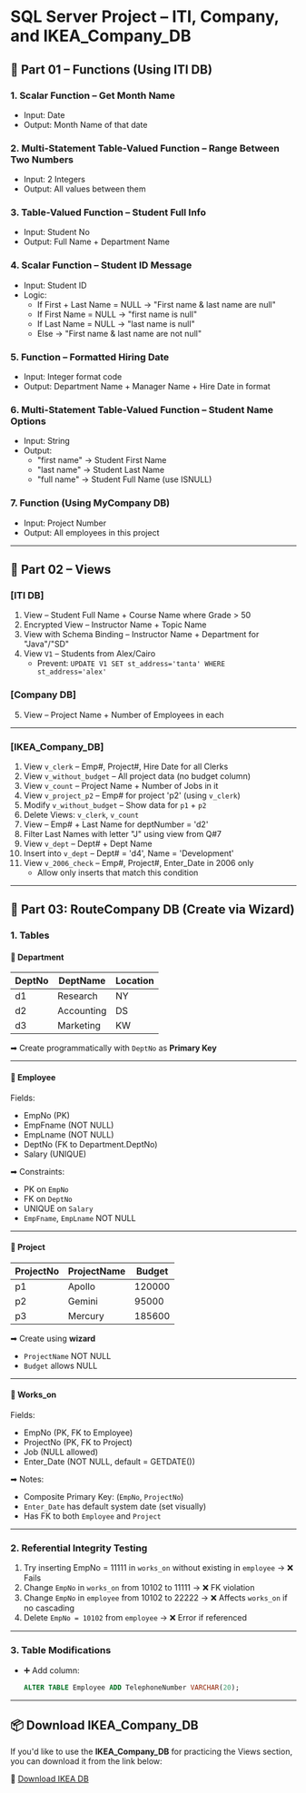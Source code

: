 # SQL Server Project – ITI, Company, and IKEA_Company_DB

## 📁 Part 01 – Functions (Using ITI DB)

### 1. Scalar Function – Get Month Name
- Input: Date
- Output: Month Name of that date

### 2. Multi-Statement Table-Valued Function – Range Between Two Numbers
- Input: 2 Integers
- Output: All values between them

### 3. Table-Valued Function – Student Full Info
- Input: Student No
- Output: Full Name + Department Name

### 4. Scalar Function – Student ID Message
- Input: Student ID
- Logic:
  - If First + Last Name = NULL → "First name & last name are null"
  - If First Name = NULL → "first name is null"
  - If Last Name = NULL → "last name is null"
  - Else → "First name & last name are not null"

### 5. Function – Formatted Hiring Date
- Input: Integer format code
- Output: Department Name + Manager Name + Hire Date in format

### 6. Multi-Statement Table-Valued Function – Student Name Options
- Input: String
- Output:
  - "first name" → Student First Name
  - "last name" → Student Last Name
  - "full name" → Student Full Name (use ISNULL)

### 7. Function (Using MyCompany DB)
- Input: Project Number
- Output: All employees in this project

---

## 📁 Part 02 – Views

### [ITI DB]
1. View – Student Full Name + Course Name where Grade > 50  
2. Encrypted View – Instructor Name + Topic Name  
3. View with Schema Binding – Instructor Name + Department for "Java"/"SD"  
4. View `V1` – Students from Alex/Cairo  
   - Prevent: `UPDATE V1 SET st_address='tanta' WHERE st_address='alex'`

### [Company DB]
5. View – Project Name + Number of Employees in each

---

### [IKEA_Company_DB]

1. View `v_clerk` – Emp#, Project#, Hire Date for all Clerks  
2. View `v_without_budget` – All project data (no budget column)  
3. View `v_count` – Project Name + Number of Jobs in it  
4. View `v_project_p2` – Emp# for project 'p2' (using `v_clerk`)  
5. Modify `v_without_budget` – Show data for `p1` + `p2`  
6. Delete Views: `v_clerk`, `v_count`  
7. View – Emp# + Last Name for deptNumber = 'd2'  
8. Filter Last Names with letter "J" using view from Q#7  
9. View `v_dept` – Dept# + Dept Name  
10. Insert into `v_dept` – Dept# = 'd4', Name = 'Development'  
11. View `v_2006_check` – Emp#, Project#, Enter_Date in 2006 only  
    - Allow only inserts that match this condition

---

## 📌 Part 03: RouteCompany DB (Create via Wizard)

### 1. Tables

#### 📌 Department

| DeptNo | DeptName   | Location |
|--------|------------|----------|
| d1     | Research   | NY       |
| d2     | Accounting | DS       |
| d3     | Marketing  | KW       |

➡ Create programmatically with `DeptNo` as **Primary Key**

---

#### 📌 Employee

Fields:
- EmpNo (PK)
- EmpFname (NOT NULL)
- EmpLname (NOT NULL)
- DeptNo (FK to Department.DeptNo)
- Salary (UNIQUE)

➡ Constraints:
- PK on `EmpNo`
- FK on `DeptNo`
- UNIQUE on `Salary`
- `EmpFname`, `EmpLname` NOT NULL

---

#### 📌 Project

| ProjectNo | ProjectName | Budget   |
|-----------|-------------|----------|
| p1        | Apollo      | 120000   |
| p2        | Gemini      | 95000    |
| p3        | Mercury     | 185600   |

➡ Create using **wizard**
- `ProjectName` NOT NULL
- `Budget` allows NULL

---

#### 📌 Works_on

Fields:
- EmpNo (PK, FK to Employee)
- ProjectNo (PK, FK to Project)
- Job (NULL allowed)
- Enter_Date (NOT NULL, default = GETDATE())

➡ Notes:
- Composite Primary Key: (`EmpNo`, `ProjectNo`)
- `Enter_Date` has default system date (set visually)
- Has FK to both `Employee` and `Project`

---

### 2. Referential Integrity Testing

1. Try inserting EmpNo = 11111 in `works_on` without existing in `employee` → ❌ Fails
2. Change `EmpNo` in `works_on` from 10102 to 11111 → ❌ FK violation
3. Change `EmpNo` in `employee` from 10102 to 22222 → ❌ Affects `works_on` if no cascading
4. Delete `EmpNo = 10102` from `employee` → ❌ Error if referenced

---

### 3. Table Modifications

- ➕ Add column:
  ```sql
  ALTER TABLE Employee ADD TelephoneNumber VARCHAR(20);

---
## 📦 Download IKEA_Company_DB

If you'd like to use the **IKEA_Company_DB** for practicing the Views section, you can download it from the link below:

🔗 [Download IKEA DB](https://drive.google.com/file/d/1WULxidId0fJwl6-4eSraZoqAFSAd_LbZ/view?usp=sharing)

